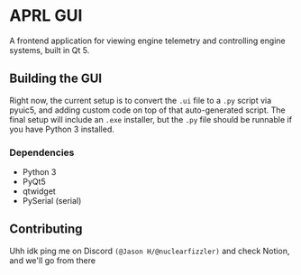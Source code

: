 # APRL GUI 
A frontend application for viewing engine telemetry and controlling engine systems, built in Qt 5.

## Building the GUI
Right now, the current setup is to convert the ```.ui``` file to a ```.py``` script via pyuic5, and adding custom code on top of that auto-generated script.
The final setup will include an ```.exe``` installer, but the ```.py``` file should be runnable if you have Python 3 installed.

### Dependencies
* Python 3
* PyQt5
* qtwidget
* PySerial (serial)


## Contributing
Uhh idk ping me on Discord ```(@Jason H/@nuclearfizzler)``` and check Notion, and we'll go from there
